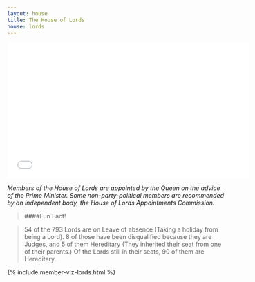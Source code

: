 ```yaml
---
layout: house
title: The House of Lords
house: lords
---
```


<iframe class="pull-right" width="560" height="315" src="//www.youtube.com/embed/-U0LhurGWOc" frameborder="0" allowfullscreen></iframe>

*Members of the House of Lords are appointed by the Queen on the advice of the Prime Minister. Some non-party-political members are recommended by an independent body, the House of Lords Appointments Commission.*

>####Fun Fact!

  >54 of the 793 Lords are on Leave of absence (Taking a holiday from being a Lord). 8 of those have been disqualified because they are Judges, and 5 of them Hereditary (They inherited their seat from one of their parents.)
  Of the Lords still in their seats, 90 of them are Hereditary.

{% include member-viz-lords.html %}  